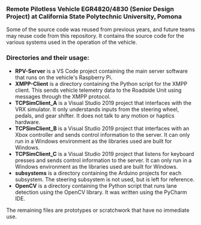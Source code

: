 ### Remote Pilotless Vehicle EGR4820/4830 (Senior Design Project) at California State Polytechnic University, Pomona
Some of the source code was reused from previous years, and future teams may reuse code from this repository. It contains the source code for the various systems used in the operation of the vehicle.

### Directories and their usage:
* **RPV-Server** is a VS Code project containing the main server software that runs on the vehicle's Raspberry Pi.
* **XMPP-Client** is a directory containing the Python script for the XMPP client. This sends vehicle telemetry data to the Roadside Unit using messages through the XMPP protocol.
* **TCPSimClient_A** is a Visual Studio 2019 project that interfaces with the VRX simulator. It only understands inputs from the steering wheel, pedals, and gear shifter. It does not talk to any motion or haptics hardware.
* **TCPSimClient_B** is a Visual Studio 2019 project that interfaces with an Xbox controller and sends control information to the server. It can only run in a Windows environment as the libraries used are built for Windows.
* **TCPSimClient_C** is a Visual Studio 2019 project that listens for keyboard presses and sends control information to the server. It can only run in a Windows environment as the libraries used are built for Windows.
* **subsystems** is a directory containing the Arduino projects for each subsystem. The steering subsystem is not used, but is left for reference.
* **OpenCV** is a directory containing the Python script that runs lane detection using the OpenCV library. It was written using the PyCharm IDE. 

The remaining files are prototypes or scratchwork that have no immediate use.

